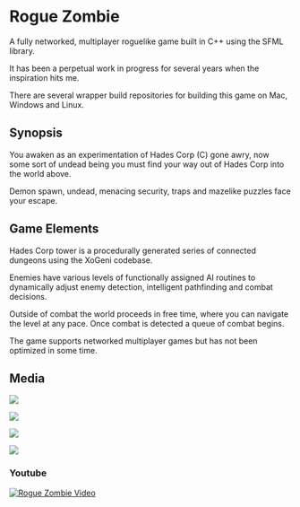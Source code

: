 # Rogue Zombie

A fully networked, multiplayer roguelike game built in C++ using the SFML library.

It has been a perpetual work in progress for several years when the inspiration hits me.

There are several wrapper build repositories for building this game on Mac, Windows and Linux.

## Synopsis

You awaken as an experimentation of Hades Corp (C) gone awry, now some sort of undead being you must find your way out of Hades Corp into the world above.

Demon spawn, undead, menacing security, traps and mazelike puzzles face your escape.

## Game Elements

Hades Corp tower is a procedurally generated series of connected dungeons using the XoGeni codebase.

Enemies have various levels of functionally assigned AI routines to dynamically adjust enemy detection, intelligent pathfinding and combat decisions.

Outside of combat the world proceeds in free time, where you can navigate the level at any pace. Once combat is detected a queue of combat begins.

The game supports networked multiplayer games but has not been optimized in some time.

## Media

![](https://media.giphy.com/media/1Bek1Q5vb7tWHlsvEp/giphy.gif)

![](https://media.giphy.com/media/5UudDFsjKINvU2nK9s/giphy.gif)

![](https://media.giphy.com/media/QJsUHfH4Lie30R61Vz/giphy.gif)

![](https://media.giphy.com/media/tZqWkDeFzmclavakLI/giphy.gif)


### Youtube

[![Rogue Zombie Video](https://img.youtube.com/vi/5urZK-CNOFo/0.jpg)](https://www.youtube.com/watch?v=5urZK-CNOFo)
